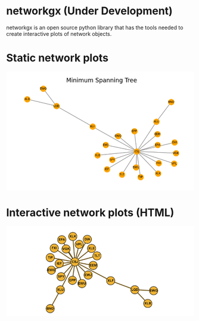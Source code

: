 # networkgx (Under Development)
networkgx is an open source python library that has the tools needed to create interactive plots of network objects.

# Static network plots

![Minimum Spanning Tree](/images/matplotlib_MST.PNG)

# Interactive network plots (HTML)
![Minimum Spanning Tree Interactive](/images/mst.gif)
